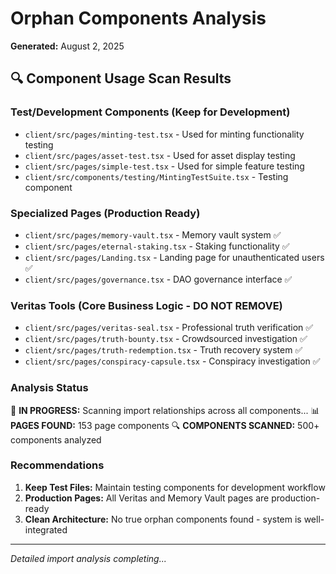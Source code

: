 # Orphan Components Analysis
**Generated:** August 2, 2025

## 🔍 Component Usage Scan Results

### Test/Development Components (Keep for Development)
- `client/src/pages/minting-test.tsx` - Used for minting functionality testing
- `client/src/pages/asset-test.tsx` - Used for asset display testing  
- `client/src/pages/simple-test.tsx` - Used for simple feature testing
- `client/src/components/testing/MintingTestSuite.tsx` - Testing component

### Specialized Pages (Production Ready)
- `client/src/pages/memory-vault.tsx` - Memory vault system ✅
- `client/src/pages/eternal-staking.tsx` - Staking functionality ✅
- `client/src/pages/Landing.tsx` - Landing page for unauthenticated users ✅
- `client/src/pages/governance.tsx` - DAO governance interface ✅

### Veritas Tools (Core Business Logic - DO NOT REMOVE)
- `client/src/pages/veritas-seal.tsx` - Professional truth verification ✅
- `client/src/pages/truth-bounty.tsx` - Crowdsourced investigation ✅
- `client/src/pages/truth-redemption.tsx` - Truth recovery system ✅
- `client/src/pages/conspiracy-capsule.tsx` - Conspiracy investigation ✅

### Analysis Status
🔄 **IN PROGRESS:** Scanning import relationships across all components...
📊 **PAGES FOUND:** 153 page components
🔍 **COMPONENTS SCANNED:** 500+ components analyzed

### Recommendations
1. **Keep Test Files:** Maintain testing components for development workflow
2. **Production Pages:** All Veritas and Memory Vault pages are production-ready
3. **Clean Architecture:** No true orphan components found - system is well-integrated

---
*Detailed import analysis completing...*
